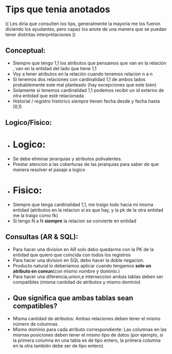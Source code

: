 # Tips que tenia anotados 
(( Les diria que consulten los tips, generalmente la mayoria me los fueron diciendo los ayudantes, pero capaz los anote de una manera que se puedan tener distintas interpretaciones ))
## Conceptual: 
- Siempre que tengo 1,1 los atributos que pensamos que van en la relación , van en la entidad del lado que tiene 1,1
- Voy a tener atributos en la relación cuando tenemos relacion n a n 
- Si tenemos dos relaciones con cardinalidad 1,1 de ambos lados probablemente este mal planteado (hay excepciones que este bien)
- Solamente si tenemos cardinalidad 1,1 podemos recibir un id externo de otra entidad que esté relacionada
- Historial / registro histórico siempre tienen fecha desde y fecha hasta (0,1)

## Logico/Fisico: 
- # Logico:
- Se debe eliminar jerarquias y atributos polivalentes. 
- Prestar atencion a las coberturas de las jerarquias para saber de que manera resolver el pasaje a logico
- # Fisico:
- Siempre que tenga cardinalidad 1,1, me traigo todo hacia mi misma entidad (atributos en la relacion si es que hay, y la pk de la otra entidad me la traigo como fk)
- Si tengo N a N **siempre** la relacion se convierte en entidad 
 

## Consultas (AR & SQL): 
- Para hacer una division en AR solo debo quedarme con la PK de la entidad que quiero que coincida con todos los registros
- Para hacer una division en SQL debo hacer la doble negacion.
- Producto natural lo deberiamos aplicar cuando tengamos **solo un atributo en comun**(con mismo nombre y dominio.)
- Para hacer una diferencia,union,e interseccion ambas tablas deben ser compatibles (misma cantidad de atributos y mismo dominio)
- ## Que significa que ambas tablas sean compatibles?
- Misma cantidad de atributos: Ambas relaciones deben tener el mismo número de columnas.
- Mismo dominio para cada atributo correspondiente: Las columnas en las mismas posiciones deben tener el mismo tipo de datos (por ejemplo, si la primera columna en una tabla es de tipo entero, la primera columna en la otra también debe ser de tipo entero).
